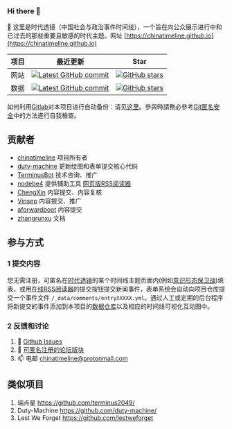 ### Hi there 👋

<!--
**chinatimeline/chinatimeline** is a ✨ _special_ ✨ repository because its `README.md` (this file) appears on your GitHub profile.

Here are some ideas to get you started:

- 🔭 I’m currently working on ...
- 🌱 I’m currently learning ...
- 👯 I’m looking to collaborate on ...
- 🤔 I’m looking for help with ...
- 💬 Ask me about ...
- 📫 How to reach me: ...
- 😄 Pronouns: ...
- ⚡ Fun fact: ...
-->
🌱 这里是时代透镜（中国社会与政治事件时间线），一个旨在向公众展示进行中和已过去的那些重要且敏感的时代主题。网址 [https://chinatimeline.github.io](https://chinatimeline.github.io)

项目 | 最近更新 | Star
--|--|--
网站 | [![Latest GitHub commit](https://img.shields.io/github/last-commit/chinatimeline/chinatimeline.github.io)](https://github.com/chinatimeline/chinatimeline.github.io) | [![GitHub stars](https://img.shields.io/github/stars/chinatimeline/chinatimeline.github.io)](https://github.com/chinatimeline/chinatimeline.github.io/stargazers)
数据 |[![Latest GitHub commit](https://img.shields.io/github/last-commit/chinatimeline/data)](https://github.com/chinatimeline/data) | [![GitHub stars](https://img.shields.io/github/stars/chinatimeline/data)](https://github.com/chinatimeline/data/stargazers)

如何利用[Gitlab](https://gitlab.com)对本项目进行自动备份：请见[这里](https://docs.gitlab.com/ee/user/project/repository/repository_mirroring.html)。參與時請務必參考[Git匿名安全](https://gist.github.com/chinatimeline/5386a4f9d82483aa5346b17d8d324877)中的方法進行自我檢查。


## 贡献者
- [chinatimeline](https://github.com/chinatimeline) 项目所有者
- [duty-machine](https://github.com/duty-machine) 更新绘图和表单提交核心代码
- [TerminusBot](https://github.com/terminusbot) 技术咨询、推广
- [nodebe4](https://github.com/nodebe4) 提供辅助工具 [网页版RSS阅读器](https://github.com/nodebe4/news)
- [ChengXin](https://github.com/ChengXin) 内容提交、内容复核
- [Vinsep](https://www.reddit.com/u/Vinsep) 内容提交、推广
- [aforwardboot](https://www.reddit.com/user/aforwardboot/) 内容提交
- [zhangrunxu](https://github.com/zhangrunxu) 文档

## 参与方式

### 1 提交内容
您无需注册，可匿名在[时代透镜](https://chinatimeline.github.io)的某个时间线主题页面内(例如[意识形态保卫战](https://chinatimeline.github.io/ideology_tl1/))填表，或用[在线RSS阅读器](https://chinatimeline.github.io/news/)的提交按钮提交新闻事件，表单系统会自动向项目仓库提交一个事件文件 `/_data/comments/entryXXXXX.yml`。通过人工或定期的后台程序将新提交的事件添加到本项目的[数据仓库](https://github.com/chinatimeline/data/)以及相应的时间线可视化互动图中。

### 2 反馈和讨论
1. 🤔 [Github Issues](https://github.com/chinatimeline/chinatimeline.github.io/issues)
2. 💬 [可匿名注册的论坛版块](https://be4.herokuapp.com/category/10/)
3. 📫 电邮 <chinatimeline@protonmail.com>

## 类似项目
1. 端点星 https://github.com/terminus2049/
2. Duty-Machine https://github.com/duty-machine/
3. Lest We Forget https://github.com/lestweforget
